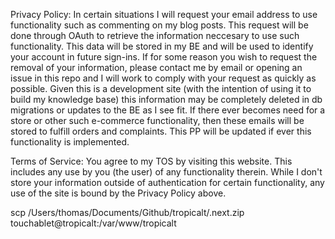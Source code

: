 Privacy Policy:
In certain situations I will request your email address to use functionality such as commenting on my blog posts. This request will be done through OAuth to retrieve the information neccesary to use such functionality. This data will be stored in my BE and will be used to identify your account in future sign-ins. If for some reason you wish to request the removal of your information, please contact me by email or opening an issue in this repo and I will work to comply with your request as quickly as possible. Given this is a development site (with the intention of using it to build my knowledge base) this information may be completely deleted in db migrations or updates to the BE as I see fit. If there ever becomes need for a store or other such e-commerce functionality, then these emails will be stored to fulfill orders and complaints. This PP will be updated if ever this functionality is implemented.

Terms of Service:
You agree to my TOS by visiting this website. This includes any use by you (the user) of any functionality therein. While I don't store your information outside of authentication for certain functionality, any use of the site is bound by the Privacy Policy above. 

scp /Users/thomas/Documents/Github/tropicalt/.next.zip touchablet@tropicalt:/var/www/tropicalt
